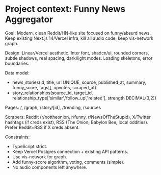 # Project context: Funny News Aggregator
Goal: Modern, clean Reddit/HN-like site focused on funny/absurd news. Keep existing Next.js 14/Vercel infra, kill all audio code, keep vis-network graph.

Design: Linear/Vercel aesthetic. Inter font, shadcn/ui, rounded corners, subtle shadows, real spacing, dark/light modes. Loading skeletons, error boundaries.

Data model:
- news_stories(id, title, url UNIQUE, source, published_at, summary, funny_score, tags[], upvotes, scraped_at)
- story_relationships(source_id, target_id, relationship_type['similar','follow_up','related'], strength DECIMAL(3,2))

Pages: /, /graph, /story/[id], /trending, /sources

Scrapers: Reddit (r/nottheonion, r/funny, r/NewsOfTheStupid), X/Twitter hashtags (if creds exist), RSS (The Onion, Babylon Bee, local oddities). Prefer Reddit+RSS if X creds absent.

Constraints:
- TypeScript strict.
- Keep Vercel Postgres connection + existing API patterns.
- Use vis-network for graph.
- Add funny-score algorithm, voting, comments (simple).
- No audio components left anywhere.
